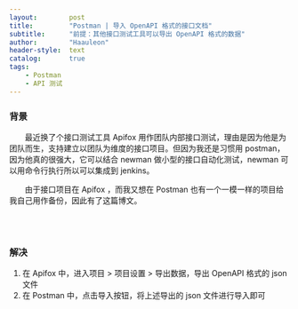 ```yaml
---
layout:        post
title:         "Postman | 导入 OpenAPI 格式的接口文档"
subtitle:      "前提：其他接口测试工具可以导出 OpenAPI 格式的数据"
author:        "Haauleon"
header-style:  text
catalog:       true
tags:
    - Postman
    - API 测试
---
```


### 背景
&emsp;&emsp;最近换了个接口测试工具 Apifox 用作团队内部接口测试，理由是因为他是为团队而生，支持建立以团队为维度的接口项目。但因为我还是习惯用 postman，因为他真的很强大，它可以结合 newman 做小型的接口自动化测试，newman 可以用命令行执行所以可以集成到 jenkins。      

&emsp;&emsp;由于接口项目在 Apifox ，而我又想在 Postman 也有一个一模一样的项目给我自己用作备份，因此有了这篇博文。    

<br>
<br>

### 解决
1. 在 Apifox 中，进入项目 > 项目设置 > 导出数据，导出 OpenAPI 格式的 json 文件     
2. 在 Postman 中，点击导入按钮，将上述导出的 json 文件进行导入即可